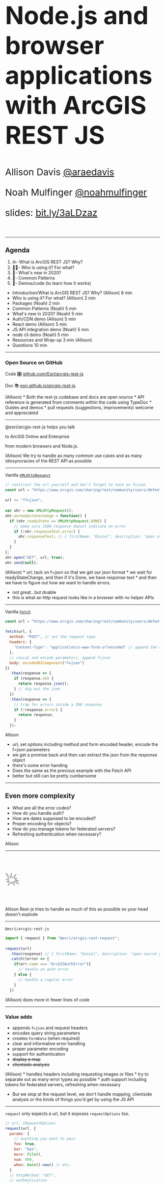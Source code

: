 <!-- .slide: data-background-size="cover" style="padding-left: 80px" data-background="../../template/img/2020/devsummit/bg-1.png" -->

<h1 style="text-align: left; font-size: 80px; ">Node.js and browser applications with ArcGIS REST JS</h1>
<p style="text-align: left; font-size: 30px;">Allison Davis <a href="https://github.com/araedavis">@araedavis</a></p>
<p style="text-align: left; font-size: 30px;">Noah Mulfinger <a href="https://github.com/noahmulfinger">@noahmulfinger</a></p>
<p style="text-align: left; font-size: 30px;">slides: <a href="https://bit.ly/3aLDzaz">bit.ly/3aLDzaz</a></p>

<!-- Add these rows to push your text up so it is not interfering with the event name. Test on your actual projector! -->
<p>&nbsp;</p>

---

<!-- .slide: data-background="../../template/img/2020/devsummit/bg-2.png" -->

## Agenda

1. 🌐- What is ArcGIS REST JS? Why?
1. 👩‍🚀- Who is using it? For what?
1. 📆- What's new in 2020?
1. 💯- Common Patterns
1. 🤹‍- Demos/code (to learn how it works)

<aside class="notes" data-markdown>

- Introduction/What is ArcGIS REST JS? Why? (Allison) 8 min
- Who is using it? For what? (Allison) 2 min
- Packages (Noah) 2 min
- Common Patterns (Noah) 5 min
- What's new in 2020? (Noah) 5 min
- Auth/CDN demo (Allison) 5 min
- React demo (Allison) 5 min
- JS API integration demo (Noah) 5 min
- node cli demo (Noah) 5 min
- Resources and Wrap-up 3 min (Allison)
- Questions 10 min
  </aside>

---

<!-- .slide: data-background="../../template/img/2020/devsummit/bg-2.png" -->

### Open Source on GitHub

Code 🎛 [github.com/Esri/arcgis-rest-js](https://github.com/Esri/arcgis-rest-js)

Doc 📚 [esri.github.io/arcgis-rest-js](https://esri.github.io/arcgis-rest-js)

<aside class="notes" data-markdown>
(Allison)
  * Both the rest-js codebase and docs are open source
  *  API reference is generated from comments within the code using TypeDoc
  * Guides and demos
  * pull requests (suggestions, improvements) welcome and appreciated
</aside>

---

<!-- .slide: data-background="../../template/img/2020/devsummit/bg-2.png" -->

@esri/arcgis-rest-js helps you talk

to ArcGIS Online and Enterprise

from modern browsers and Node.js.

<aside class="notes" data-markdown>
(Allison)
We try to handle as many common use cases and as many idiosyncracies of the REST API as possible
</aside>

---

<!-- .slide: data-background="../../template/img/2020/devsummit/bg-2.png" -->

Vanilla [`XMLHttpRequest`](https://developer.mozilla.org/en-US/docs/Web/API/XMLHttpRequest)

```js
// construct the url yourself and don't forget to tack on f=json
const url = "https://www.arcgis.com/sharing/rest/community/users/dmfenton";

url += "?f=json";

var xhr = new XMLHttpRequest();
xhr.onreadystatechange = function() {
  if (xhr.readyState == XMLHttpRequest.DONE) {
    // make sure JSON response doesnt indicate an error
    if (!xhr.responseText.error) {
      xhr.responseText; // { firstName: "Daniel", description: "open source geodev" ... }
    }
  }
};
xhr.open("GET", url, true);
xhr.send(null);
```

<aside class="notes" data-markdown>
(Allison)
  * url; tack on f=json so that we get our json format
  * we wait for readyStateChange, and then if it's Done, we have response text 
  * and then we have to figure out how we want to handle errors.

- not great...but doable
- this is what an http request looks like in a browser with no helper APIs
  </aside>

---

<!-- .slide: data-background="../../template/img/2020/devsummit/bg-2.png" -->

Vanilla [`Fetch`](https://developer.mozilla.org/en-US/docs/Web/API/Fetch_API/Using_Fetch)

```js
const url = "https://www.arcgis.com/sharing/rest/community/users/dmfenton";

fetch(url, {
  method: "POST", // set the request type
  headers: {
    "Content-Type": "application/x-www-form-urlencoded" // append the right header
  },
  // concat and encode parameters, append f=json
  body: encodeURIComponent("f=json")
})
  .then(response => {
    if (response.ok) {
      return response.json();
    } // dig out the json
  })
  .then(response => {
    // trap for errors inside a 200 response
    if (!response.error) {
      return response;
    }
  });
```

<aside class="notes" data-markdown>
  Allison

- url; set options including method and form encoded header, encode the f=json parameters
- we get a promise back and then can extract the json from the response object
- there's some error handing
- Does the same as the previous example with the Fetch API
- better but still can be pretty cumbersome
  </aside>

---

<!-- .slide: data-background="../../template/img/2020/devsummit/bg-2.png" -->

## Even more complexity

- What are all the error codes?
- How do you handle auth?
- How are dates supposed to be encoded?
- Proper encoding for objects?
- How do you manage tokens for federated servers?
- Refreshing authentication when necessary?

<aside class="notes">
Allison

</aside>

---

<!-- .slide: data-background="../../template/img/2020/devsummit/bg-2.png" -->

<p style="font-size: 400%;">💥</p>

<aside class="notes" data-markdown>
Allison
Rest-js tries to handle as much of this as possible so your head doesn't explode
</aside>

---

<!-- .slide: data-background="../../template/img/2020/devsummit/bg-2.png" -->

`@esri/arcgis-rest-js`

```js
import { request } from "@esri/arcgis-rest-request";

request(url)
  .then(response) // { firstName: "Daniel", description: "open source geodev" ... }
  .catch((error => {
    if(err.name === "ArcGISAuthError"){
      // handle an auth error
    } else {
      // handle a regular error
    }
  })
```

<aside class="notes" data-markdown>
(Allison)
  does more in fewer lines of code 
</aside>

---

<!-- .slide: data-background="../../template/img/2020/devsummit/bg-2.png" -->

### Value adds

- appends `f=json` and request headers
- encodes query string parameters
- creates `FormData` (when required)
- clear and informative error handling
- proper parameter encoding
- support for authentication
- ~~display a map~~
- ~~clientside analysis~~

<aside class="notes" data-markdown>
(Allison)
* handles headers including requesting images or files 
* try to separate out as many error types as possible
* auth support including tokens for federated servers, refreshing when necessary

- But we stop at the request level, we don't handle mapping, clientside analysis or the kinds of things you'd get by using the JS API
  </aside>

---

<!-- .slide: data-background="../../template/img/2020/devsummit/bg-2.png" -->

`request` only expects a url, but it exposes `requestOptions` too.

```js
// url, IRequestOptions
request(url, {
  params: {
    // anything you want to pass
    foo: true,
    bar: "baz",
    more: File(),
    num: 999,
    when: Date().now() // etc.
  }
  // httpMethod: "GET",
  // authentication
  // portal,
  // headers,
  // fetch
});
```

<aside class="notes" data-markdown>
Allison
  * httpMethod defaults to POST
  * IRequestOptions give you more control over the request
  * authentication helps you generate tokens when you can't make an anonymous request
  * a custom Fetch implementation can be passed in too
</aside>

---

<!-- .slide: data-background="../../template/img/2020/devsummit/bg-2.png" -->

the rest of the API builds on top of `request`

```js
import { geocode } from "@esri/arcgis-rest-geocoding";

// assumes you want to use ArcGIS Online
geocode("LAX").then(response); // { ... candidates: [] }

// IRequestOptions is still available
geocode({
  singleLine: "LAX",
  params: {
    forStorage: true
  },
  authentication
});
```

<aside class="notes" data-markdown>
  Allison
  * Under the hood, geocoding just calls request
  * But with nicer syntax 
</aside>

---

<!-- .slide: data-background="../../template/img/2020/devsummit/bg-2.png" -->

### Goals

- Node.js and (modern) browsers
- a la carte / svelte
- framework agnostic
- shave down the sharp edges
- align with JS ecosystem

<aside class="notes" data-markdown>
Allison
* work in node and modern browsers with small set of polyfills
* keeping the library as small as possible for best loadtime 
* framework agnostic - so that you can use rest-js with React, Angular, Vue, vanilla JS
* keep the rough edges away from your application code; handle edge cases and such from the rest api so you don't have to
* align with the rest of the JS ecosystem - whatever your tooling, your bundler, frameworks - without having to use additional plugins or config

</aside>

---

<!-- .slide: data-background="../../template/img/2020/devsummit/bg-2.png" -->

### Disclaimer\*

- not a product, no roadmap
- work [in progress](https://developers.arcgis.com/rest/)
- scratching our own itch

<aside class="notes" data-markdown>
Allison
* not an official product
* started as a way to standardize functionality and utilities that different Esri teams had created 
* that's why it was decided to open source it - if Esri teams are getting and adding so much value, certainly users and partners can too
</aside>

---

<!-- .slide: data-background="../../template/img/2020/devsummit/bg-2.png" -->

### Comparison

- _kind of_ analogous to ArcGIS API for Python
- **much different** than the ArcGIS API for JavaScript

<aside class="notes" data-markdown>
Allison
  * kind of similar to the Python API in functionality but lacks a notebooks environment like Jupiter notebooks where you can save and rerun your scripts

- it's all about transactions with the data from the Rest API - no mapping, display capabilities, data analysis
  </aside>

---

<!-- .slide: data-background="../../template/img/2020/devsummit/bg-2.png" -->

### In the beginning...

- [ArcGIS for Developers](https://developers.arcgis.com)
- [ArcGIS Hub](https://hub.arcgis.com)
- customers!

<aside class="notes" data-markdown>
Allison
* rest-js has been around over two years now. 
* Began as a collaboration between Hub and the Developer Experience team 
* Hub was using Ember and experimented with open sourcing some of the wrappers they'd created for working with the Rest API and dealing with things like users, items - they found that their solution was a little too specific - difficult for users to grab and go
* Dev experience team was using Angular and a lot of the functionality we had written mirrored that of the Hub team's - but specific to Angular applications and their conventions. 
* So...how to create a solution that eliminated that duplication of work, so that these helpers could be written once and work everywhere
</aside>

---

<!-- .slide: data-background="../../template/img/2020/devsummit/bg-2.png" -->

### As of 2020

- ArcGIS Hub
- ArcGIS for Developers
- Storymaps
- Web AppBuilder (next generation)
- ArcGIS Urban
- Professional Services
- ArcGIS Solutions
- ArcGIS Enterprise
- ArcGIS Analytics for IoT
- Esri UK
- Startups / Partners
- Customers
- You?

<aside class="notes" data-markdown>
Allison
* Over the last couple years, we've seen the floodgates open not only with customer implementations but other teams at Esri

- Handoff to Noah
  </aside>

---

<!-- .slide: data-background="../../template/img/2020/devsummit/bg-2.png" -->

## Noah Mulfinger (2)

---

<!-- .slide: data-background="../../template/img/2020/devsummit/bg-2.png" -->

## packages 📦!

- `request` 2.8 kB
- `auth` 3.6 kB
- `portal` 5.1 kB
- `feature-layer` 1.3 kB
- `service-admin` 746 B
- `geocoding` 1 kB
- `routing` 642 B

<aside class="notes" data-markdown>
Noah
- This is the set of packages we have so far.
- We have the base request package that the other packages build on, auth contains different methods for handling authentication, portal is for interacting with users, groups, and items in ArcGIS Online or your enterprise portal, feature layer is for querying and editing data in a feature service layer, service-admin is for managing metadata about a service.
- Right now it only contains functionality for dealing with feature services, but its meant for things like creating a new service and adding layers or other properties to a service.
- Geocoding and routing are self-explanatory, they provide wrapper functions for using the geocoding and routing services.
- As you can see all these packages are very light-weight. They are also set up to be tree-shakeable so that if you are using a bundler like web pack you can only bundle the functions you actually use. 

</aside>

---

<!-- .slide: data-background="../../template/img/2020/devsummit/bg-3.png" -->

## Common Patterns

---

<!-- .slide: data-background="../../template/img/2020/devsummit/bg-2.png" -->

when only **one** piece of information is required

```js
import { searchItems } from "@esri/arcgis-rest-portal";

searchItems("water").then(response); // { total: 355, etc... }
// or
searchItems({
  query: "water",
  httpMethod: "GET",
  authentication
});
```

you can pass in it in directly.

<aside class="notes" data-markdown>
Noah
- For functions that only require one piece of information, they can take in that info directly as a single argument or as part of a larger object.
- In this case if you wanted to just do a default query of ArcGIS Online for items containing the string water, you could do the first query.
- You could alternatively pass in an object containing a query field and some other options

</aside>

---

<!-- .slide: data-background="../../template/img/2020/devsummit/bg-2.png" -->

### if **more** than one piece of information is needed

<pre style="width: 50%; margin: 0 auto; box-shadow: none;">
<code class="hljs js">deleteFeatures({
  url: "https://server.arcgis.com/arcgis/rest/services/MyData/FeatureServer/0"
  objectIds: [ 123 ]
})
  .then(response)
</code>
</pre>

<pre style="width: 50%; margin: 0 auto; box-shadow: none;">
<code class="hljs json">{
  // response
  "deleteResults": [
    {
      "objectId": 123,
      "success": true
    }
  ]
}
</code>
</pre>

only an object can be passed in, [_extends_](https://esri.github.io/arcgis-rest-js/api/feature-layer/deleteFeatures/) `IRequestOptions`

<aside class="notes" data-markdown>
Noah
- However, if more than one piece of information is required, you would always pass in an object with the required options
- For all functions, the object extends the default request options provided in the base request library, so you could pass in authentication, headers, etc to deleteFeatures as well.
- (OPEN delete features doc)
- Here’s what deleteFeatures looks like in the documentation. 
- If we scroll down to the options, we can see url and objectIds parameters which are required as well as some optional inherited parameters like authentication, which I mentioned earlier.
- For additional custom params, you can use params here which will take in any keys and values.
- This is here because goal is not to provide all the parameters available in the REST API, just the common ones 
</aside>

---

<!-- .slide: data-background="../../template/img/2020/devsummit/bg-2.png" -->

### update who can access an [item](http://edn.maps.arcgis.com/home/item.html?id=d9af3e31a562431988666e86bfc8a0d5)

```js
import { setItemAccess } from "@esri/arcgis-rest-sharing";

setItemAccess({
  id: `fe8`, // which item?
  access: `public`, // who should be able to see it?
  authentication // user allowed to update
}).then(response);
```

[`ISetItemAccessOptions`](https://esri.github.io/arcgis-rest-js/api/portal/setItemAccess/)

<aside class="notes" data-markdown>
Noah
- The functions in the library also try to reduce the overhead of constructing a url and require as little as possible. 
- For example, in the setItemAccess function, we only need the id of the item, the access value  or who it should be shared with, and some authentication to know if the current user is allowed to update the specified item

</aside>

---

<!-- .slide: data-background="../../template/img/2020/devsummit/bg-2.png" -->

Simplified developer experience, even when the underlying logic is [complicated](https://github.com/Esri/arcgis-rest-js/blob/master/packages/arcgis-rest-portal/src/sharing/group-sharing.ts#L76-L173)

- we ensure the response is _deterministic_
- we figure out _which_ url to call (based on role)

<aside class="notes" data-markdown>
Noah
- Overall the focus is on simplifying the developer experience  even when the logic can get complicated.
- (OPEN group sharing js)
- Here’s one example, probably the most complex functionality under the hood that the library provides.
- Sharing items can require different urls depending the permissions of the user and is not always deterministic depending on what groups an item is already shared with.
- So this changeGroupSharing method handles all that and provides some better error messaging when there’s failure. 
- This is just to show some of the value added when using this library vs directly using the REST API

</aside>

---

<!-- .slide: data-background="../../template/img/2020/devsummit/bg-2.png" -->

## Authentication

```js
import { UserSession } from "@esri/arcgis-rest-auth";

// ArcGIS Online credentials
const authentication = new UserSession({ username, password });

// ArcGIS Enterprise credentials
const enterpriseAuth = new UserSession({
  username,
  password,
  portal: `https://gis.city.gov/sharing/rest`
});
```

<aside class="notes" data-markdown>
Noah
- Another important concern when working with the REST API is authentication.
- The most common method for this is through a UserSession from the auth package.
- Using either ArcGIS Online or an enterprise portal, you can construct a user session with standard username and password credentials
- This in and of itself doesnt fetch a token, it just sets up config needed for making authenticated requests
- It is similar to JS API IdentityManager in that it stores a specific set of credentials.
- However, it doesn't juggle multiple portals and doesn't present a UI to log in when an anonymous request fails.
</aside>

---

<!-- .slide: data-background="../../template/img/2020/devsummit/bg-2.png" -->

`UserSession` keeps track of token expiration

```js
const url = `http://geocode.arcgis.com/arcgis/rest/services/World/GeocodeServer/`;

const authentication = new UserSession({ username, password });

request(url, { authentication }).then(response => {
  // the same token will be reused for the second request
  request(url, { authentication });
});
```

and whether or not a server is trusted (federated)

<aside class="notes" data-markdown>
Noah
- This UserSession serves as an authentication object that you’ve seen in previous code samples. This authentication object is passed in to the request.
- The first time a request is made with it, it will handle getting a token from the server, checking whether the server is trusted or federated.
- On subsequent requests using the same authentication, it will reuse the same token and handle expiration by getting a fresh token from the server.
- We will go over some more complex authentication patterns like oauth in our demos later.

</aside>

---

<!-- .slide: data-background="../../template/img/2020/devsummit/bg-2.png" -->

### since DevSummit 2019...

🎉 rest-js v2.0.0! 🎉

(plus 20 additional releases 🚀)

<aside class="notes" data-markdown>
Noah
- Since the previous version of this talk in DevSummit 2019, the library has been actively developed.
- We’ve released a 2.0 version and there have been 20+ additional releases beyond that.
- So its been pretty active.
- I'm going to go over a few things that have been added in version 2

</aside>

---

<!-- .slide: data-background="../../template/img/2020/devsummit/bg-2.png" -->

### What's new in v2+

- [SearchQueryBuilder](https://esri.github.io/arcgis-rest-js/api/portal/SearchQueryBuilder/)

- Improved [paging](https://esri.github.io/arcgis-rest-js/api/portal/searchItems/#nextPage)

- `setDefaultRequestOptions()` and `withOptions()`

- Package and type reorganization

<aside class="notes" data-markdown>
Noah
- We added a new SearchQueryBuilder class that allows you to easily compose a search query without needing to do a bunch of manual string management. 
- We also added some improved paging functionality, we added a nextPage function returned from any search query that you can call to easily get the next page of results without having to construct a new request.
- We also added two helper functions, setDefaultRequestOptions and withOptions. setDefaultRequestOptions allows you to set custom options for all requests.
- Its useful for things like request headers that will likely need to be with every requests.
-  withOptions allows you set custom options for a specific request.
- For instance if you want to create an authentication version of a request that you can call and you don’t need to pass authentication to it every time.
- There was also a bunch of reorganization of packages, types, and functions based on the feedback and needs of contributors.
</aside>

---

<!-- .slide: data-background="../../template/img/2020/devsummit/bg-2.png" -->

### Building search queries

```js
// 1.x
const q =
  "Trees AND owner: US Forest Service AND (type: 'Web Mapping Application' OR type: 'Mobile Application')";

// 2.x
const q = new SearchQueryBuilder()
  .match("Trees")
  .and()
  .match("US Forest Service")
  .in("owner")
  .and()
  .startGroup()
  .match("Web Mapping Application")
  .in("type")
  .or()
  .match("Mobile Application")
  .in("type")
  .endGroup();
```

<aside class="notes" data-markdown>
Noah
- So this is an example of creating a search query using the new builder class. 
- In standard queries, you would need to construct the query as a long string, but in version 2.0, you can build up a query using helper functions. 
- This is especially useful for complex queries or ones that require a lot of conditionalization.

</aside>

---

<!-- .slide: data-background="../../template/img/2020/devsummit/bg-2.png" -->

### One portal package to rule them all

```bash
// 1.x
npm install @esri/arcgis-rest-items &&
@esri/arcgis-rest-users &&
@esri/arcgis-rest-groups &&
@esri/arcgis-rest-sharing

// 2.x
npm install @esri/arcgis-rest-portal

```

<aside class="notes" data-markdown>
Noah
- One example of the package reorganization is grouping up the separate items, users, groups, and sharing packages into a single portal package.
- These packages all shared a lot of functionality and were already very small, so grouping them up didn’t increase the size too much
</aside>

---

<!-- .slide: data-background="../../template/img/2020/devsummit/bg-2.png" -->

### Packages install types automatically

```typescript
// 1.x
import { IPoint } from "@esri/arcgis-rest-common-types";
import { reverseGeocode } from "@esri/arcgis-rest-geocoder";

reverseGeocode({ x: 34, y: -118 } as IPoint);

// 2.x
import { IPoint, reverseGeocode } from "@esri/arcgis-rest-geocoding";

reverseGeocode({ x: 34, y: -118 } as IPoint);
```

<aside class="notes" data-markdown>
Noah
- For those using typescript, one improvement is including types in the same packages where they are used.
- Previously you would need to install a separate types package for any a lot of typescript types.
- There are additional changes in version 2, and you can check out the release notes for the full list of what’s changed.
- HANDOVER TO ALLISON
</aside>

---

<!-- .slide: data-background="../../template/img/2020/devsummit/bg-2.png" -->

Check out the [release notes](https://esri.github.io/arcgis-rest-js/guides/whats-new-v2-0/) for the full list

---

<!-- .slide: data-background="../../template/img/2020/devsummit/bg-2.png" -->

## Allison Davis (3)

---

<!-- .slide: data-background="../../template/img/2020/devsummit/bg-4.png" -->

## Demo

### [OAuth in Browser](https://github.com/Esri/arcgis-rest-js/tree/master/demos/oauth2-browser)

- [Auth package](https://esri.github.io/arcgis-rest-js/api/auth/UserSession/)
- [rest-js via CDN](https://esri.github.io/arcgis-rest-js/guides/from-a-cdn/)

<aside class="notes" data-markdown>
Allison
* Vanilla JS implementation

- Demo follows the app login pattern, in which an app uses your client id to obtain credentials

- Demonstrate inline Sign In

- What's going on?

- Use arcgis for developers to create an app item and set a redirect url

- in app code, we set our client id

- Index.html - CDN script tags

- Index.html - line 178 our click handler. Note that when using the CDN we preface our method calls with `arcgisREST`

- Authenticate.html just calls a function to complete the OAuth process. The session info is saved in local storage
  </aside>

---

<!-- .slide: data-background="../../template/img/2020/devsummit/bg-4.png" -->

## Demo

### [React Component](https://github.com/oppoudel/react-geocoder)

- [Geocoding package](https://esri.github.io/arcgis-rest-js/api/geocoding/)
- [Downshift](https://github.com/downshift-js/downshift)

<aside class="notes" data-markdown>
Allison

- This is a React geocoding component created by a user - link to his repo is in the slides

- Running this locally to show the upgrade to rest-js 2.9

- This is built with React and Downshift, which is a project to create low-level accesible dropdowns, menus and other components in React

- Demonstrate component in browser

- In Geocoder.js,

  - If the menu is open, Geocode component calls the `suggest` method from the geocoding package

  - debounce - prevents an API call with every key stroke and improves performance

  - Suggest provides magicKey values in addition to text result. The key links a suggestion to an address or place. This can be passed to the geocode call to improve search time. Note that magic Keys are not permanent across versions of the World Geocoding search and thus shouldn't be stored by a client application, but instead only used as a parameter for the geocode call.

  - handleStateChange is passed to the Downshift instance so that onStateChange, the function is called, which in turn calls the geocode method with the magicKey passed as a parameter

</aside>

---

<!-- .slide: data-background="../../template/img/2020/devsummit/bg-2.png" -->

## Noah Mulfinger (4)

---

<!-- .slide: data-background="../../template/img/2020/devsummit/bg-4.png" -->

## Demo

### [JS API Integration with Angular](https://angular-js-api-integration-demo.stackblitz.io/)

<aside class="notes" data-markdown>
Noah
- For the first demo, I'm going to show an example of using both the JS API and rest JS together in an Angular application
- Sign in. Mention oauth2 sign in setup 
- Shows list of feature services owned by the user
- If I click one one, it adds it to the map, then zooms in to the map to view the layer
- As you can see, the user is automatically signed in to the JS API after signing in using rest JS
- Switch maps
- Sign out
- Go to code
- Show session service
- Sign in happens via ouath with beginOAuth2
- Sign in completes with completeOAuth2 and then the session is stored both in local storage and in this session store.
- This simple store is set up so we can easily share the session across multiple components
- Go to item-list component
- The component subscribes to the session service to always get the latest session value.
- If we have a session, we construct a query using the search query builder for all Feature Services where the owner matches the current user
- Then we do a search and display the results to the user.
- Go to map panel component
- The first thing I'll mention is that this is using a package called esri-loader to load in JS API modules
- It automatically adds the JS API script tag whenever you need t load a module, so you don't need to include a script tag on the page and its easier to use use the modules within a framework like Angular
- This component also subscribes to the session service to get the latest session. 
- It loads the JS API identity manager via the esri-loader
- If there is a session, then it calls toCredential to return the session in the format needed for the JS API identity manager
- The alternate method fromCredential also exists, so that you can convert a JS API credential into a rest JS user session
- Once we register the token, we can add the private feature layers to the map
- In addFeatureLayer, we load the feature layer module and and then add the selected layer to the map
- Note that it imports the typescript interface IItem from the rest JS portal package.
- Once the layer has been added, we zoom to the layer so we can see it
</aside>

---

<!-- .slide: data-background="../../template/img/2020/devsummit/bg-4.png" -->

## Demo

### [Node.js](https://github.com/Esri/arcgis-rest-js/tree/master/demos/node-cli-item-management/)

<aside class="notes" data-markdown>
Noah
- So first we import the rest js packages we need since the packages are exported with both browser and node versions.
- At a higher level, we prompt the user for authentication, do a search for items based on their input, and then optionally delete each item
- In the authentication step, we prompt for the users credentials using the prompts package, which makes it easy to set up command line prompts through node.
- Then we make a call to get user which will guarantee that a token is generated because a token won't be created until you make the first request
- Then we just return the session because we will use it for all the subsequent requests
- In the searchForItems function, we prompt the user for required information and then we construct a search query
- Once the query is constructed, we make a call to searchItem passing in the authentication, query, and the number of items requested
- In the deleteItems step, we iterate through all of the items using an async iterator. Using an async iterator because its a set of promises that need to happen in sequence
</aside>

---

<!-- .slide: data-background="../../template/img/2020/devsummit/bg-2.png" -->

## Allison Davis (5)

---

<!-- .slide: data-background="../../template/img/2020/devsummit/bg-3.png" -->

### Resources 📚

- [Link to slides](https://bit.ly/3aLDzaz)
- [GitHub repo](https://github.com/Esri/arcgis-rest-js)
- [Docs site](https://esri.github.io/)
- [Demo at Observables](https://beta.observablehq.com/@jgravois/introduction-to-esri-arcgis-rest-js)
  <p>&nbsp;</p>

### More Demos 💻

- [Sapper](https://github.com/Esri/arcgis-rest-js/tree/master/demos/feature-collection-manager-sapper)
- [Web Components with Stencil](https://github.com/esridc/hub-components)
- [Lamda Functions](https://medium.com/@adamjpfister/know-your-apis-6dc6ea3d084c)

<aside class="notes" data-markdown>
Allison

- There are lots of great demos in the rest-js repo and beyound, we've pointed out a few here

- Reiterate that rest-js is open source and we welcome PRs, feedback, information about how you're implementing this in your projects

- Thank you!
  </aside>

---

<!-- .slide: data-background="../../template/img/2020/devsummit/bg-3.png" -->

<img src="../../template/img/esri-science-logo-white.png" class="plain" style="background: none;" />
